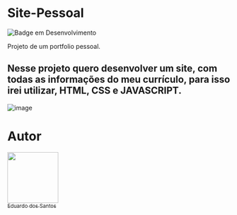 # Site-Pessoal

![Badge em Desenvolvimento](http://img.shields.io/static/v1?label=STATUS&message=Em-Desenvolvimento&color=RED&style=for-the-badge)

Projeto de um portfolio pessoal.



## Nesse projeto quero desenvolver um site, com todas as informações do meu currículo, para isso irei utilizar, HTML, CSS e JAVASCRIPT.


![image](https://user-images.githubusercontent.com/37030387/223889183-239daa92-3b5f-4f2b-b946-9e3d4479a4e6.png)






# Autor

 [<img src="https://avatars.githubusercontent.com/u/37030387?s=400&u=fcf5e6893710bee598bead4310834965df74a88a&v=4" width=115><br><sub>Eduardo dos Santos</sub>](https://github.com/Eduh06) 
